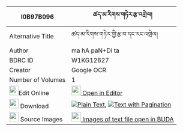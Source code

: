 |I0B97B096|ཚད་མ་རིགས་གཏེར་རྩ་འགྲེལ། 
| --- | --- 
|Alternative Title |ཚད་མ་རིགས་གཏེར་གྱི་རྩ་བ་དང་རང་འགྲེལ།
|Author| ma hA paN+Di ta
|BDRC ID | W1KG12627
|Creator | Google OCR
|Number of Volumes| 1
|<img width="25" src="https://img.icons8.com/color/25/000000/edit-property.png">Edit Online| [<img width="25" src="https://avatars.githubusercontent.com/u/45091458?s=200&v=4"> Open in Editor](http://editor.openpecha.org/I0B97B096)
|<img width="25" src="https://img.icons8.com/fluent/48/000000/download-2.png"/>  Download | [![](https://img.icons8.com/color/20/000000/txt.png)Plain Text](https://github.com/Openpecha/I0B97B096/releases/download/v1/tsema_rik_ter_tsadrel_plain_I0B97B096.zip), [![](https://img.icons8.com/color/20/000000/txt.png)Text with Pagination](https://github.com/Openpecha/I0B97B096/releases/download/v1/tsema_rik_ter_tsadrel_pages_I0B97B096.zip)
|<img width="25" src="https://img.icons8.com/plasticine/100/000000/pictures-folder.png"/>  Source Images | [<img width="25" src="https://library.bdrc.io/icons/BUDA-small.svg"> Images of text file open in BUDA](https://library.bdrc.io/show/bdr:W1KG12627)